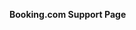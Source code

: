 **Booking.com Support Page**

<script> window.sprChatSettings = window.sprChatSettings || {}; window.sprChatSettings = {"appId":"62e3c6ae07e5ef3a50fa2645_app_33507","skin":"MODERN"}; </script> <script> (function(){var t=window,e=t.sprChat,a=e&&!!e.loaded,n=document,r=function(){r.m(arguments)};r.q=[],r.m=function(t){r.q.push(t)},t.sprChat=a?e:r;var o=function(){var e=n.createElement("script");e.type="text/javascript",e.async=!0,e.src="https://prod12-live-chat.sprinklr.com/api/livechat/handshake/widget/"+t.sprChatSettings.appId,e.onerror=function(){t.sprChat.loaded=!1},e.onload=function(){t.sprChat.loaded=!0};var a=n.getElementsByTagName("script")[0];a.parentNode.insertBefore(e,a)};"function"==typeof e?a?e("update",t.sprChatSettings):o():"loading"!==n.readyState?o():n.addEventListener("DOMContentLoaded",o)})() </script>
